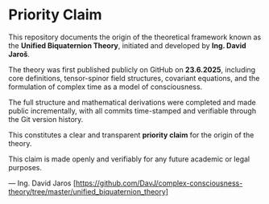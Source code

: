 # Priority Claim

This repository documents the origin of the theoretical framework known as the **Unified Biquaternion Theory**, initiated and developed by **Ing. David Jaroš**.

The theory was first published publicly on GitHub on **23.6.2025**, including core definitions, tensor-spinor field structures, covariant equations, and the formulation of complex time as a model of consciousness.

The full structure and mathematical derivations were completed and made public incrementally, with all commits time-stamped and verifiable through the Git version history.

This constitutes a clear and transparent **priority claim** for the origin of the theory.

This claim is made openly and verifiably for any future academic or legal purposes.

—
Ing. David Jaros
[https://github.com/DavJ/complex-consciousness-theory/tree/master/unified_biquaternion_theory]

